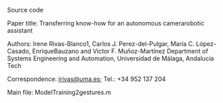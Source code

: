 Source code

Paper title: Transferring know-how for an autonomous camerarobotic assistant

Authors: Irene Rivas-Blanco1, Carlos J. Perez-del-Pulgar, María C. López-Casado, EnriqueBauzano and Víctor F. Muñoz-Martínez
Department of Systems Engineering and Automation, Universidad de Málaga, Andalucía Tech

Correspondence: irivas@uma.es; Tel.: +34 952 137 204

Main file: ModelTraining2gestures.m
